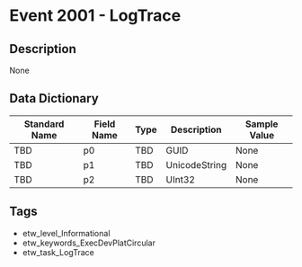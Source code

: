 # Event 2001 - LogTrace

## Description
None

## Data Dictionary
|Standard Name|Field Name|Type|Description|Sample Value|
|---|---|---|---|---|
|TBD|p0|TBD|GUID|None|None|
|TBD|p1|TBD|UnicodeString|None|None|
|TBD|p2|TBD|UInt32|None|None|

## Tags
* etw_level_Informational
* etw_keywords_ExecDevPlatCircular
* etw_task_LogTrace